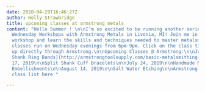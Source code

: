 ```yaml
---
date: 2020-04-29T16:46:27Z
author: Holly Strawbridge
title: upcoming classes at armstrong metals
content: "Hello Summer ! \n\nI’m so excited to be running another series of 3 hour
  Wednesday Workshops with Armstrong Metals in Livonia, MI! Join me in a small group
  workshop and learn the skills and techniques needed to master metalsmithing. All
  classes run on Wednesday evenings from 6pm-9pm. Click on the class title to sign
  up directly through Armstrong.\n\nUpcoming Classes @ Armstrong:\n\nJune 26, 2019\n\n[Split
  Shank Ring Bands](http://armstrongtoolsupply.com/basic-metalsmithing-with-chloe-lewis-saturday-june-29-10-a.m.-1-p.m.-clone.html)\n\nJuly
  17, 2019\n\nSplit Shank Cuff Bracelets\n\nJuly 24, 2019\n\nHandmade Metal Flower
  Embellishments\n\nAugust 14, 2019\n\nSalt Water Etching\n\nArmstrong Metal’s complete
  class list here "

---
```

